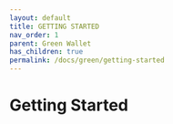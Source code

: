 ```yaml
---
layout: default
title: GETTING STARTED
nav_order: 1
parent: Green Wallet
has_children: true
permalink: /docs/green/getting-started
--- 
```



# Getting Started